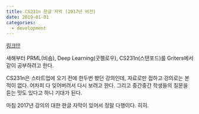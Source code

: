 ```yaml
---
title: CS231n 한글 자막 (2017년 버전)
date: 2019-01-01
categories:
  - development
---
```


[링크!!!](https://github.com/insurgent92/CS231N_17_KOR_SUB)

새해부터 PRML(비숍), Deep Learning(굿펠로우), CS231n(스탠포드)를 Griters에서 같이 공부하려고 한다. 

CS231n은 스타트업에 오기 전에 한두번 봤던 강의인데, 자료로만 접하고 강의로는 본 적이 없다. 어차피 다 잊어버려서 다시 보려고 한다. 그리고 중간중간 학생들의 질문을 듣는 맛도 있다고 하니 기대가 된다.   

마침 2017년 강의의 대한 한글 자막이 있어서 정말 다행이다. 히히.
